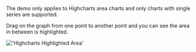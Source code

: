 The demo only applies to Highcharts area charts and only charts with single series are supported.

Drag on the graph from one point to another point and you can see the area in between is highlighted.

!['Highcharts Highlighted Area']('screenshot.png?raw=true')

